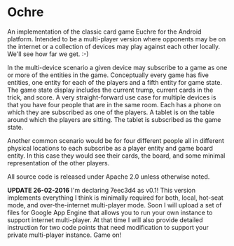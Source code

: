 # Ochre
An implementation of the classic card game Euchre for the Android platform. Intended to be a multi-player version where opponents may be on the internet or a collection of devices may play against each other locally. We'll see how far we get. :-)  

In the multi-device scenario a given device may subscribe to a game as one or more of the entities in the game. Conceptually every game has five entities, one entity for each of the players and a fifth entity for game state. The game state display includes the current trump, current cards in the trick, and score.  A very straight-forward use case for multiple devices is that you have four people that are in the same room. Each has a phone on which they are subscribed as one of the players. A tablet is on the table around which the players are sitting. The tablet is subscribed as the game state.  

Another common scenario would be for four different people all in different physical locations to each subscribe as a player entity and game board entity. In this case they would see their cards, the board, and some minimal representation of the other players.

All source code is released under Apache 2.0 unless otherwise noted.

**UPDATE 26-02-2016**
I'm declaring 7eec3d4 as v0.1! This version implements everything I think is minimally required for both, local, hot-seat mode, and over-the-internet multi-player mode. Soon I will upload a set of files for Google App Engine that allows you to run your own instance to support internet multi-player. At that time I will also provide detailed instruction for two code points that need modification to support your private multi-player instance. Game on!
